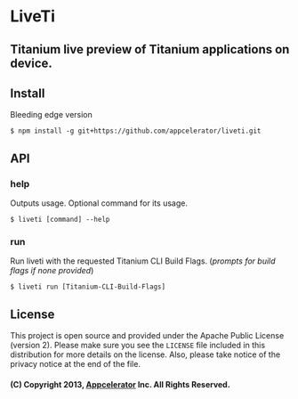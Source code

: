 # LiveTi
## Titanium live preview of Titanium applications on device.

## Install

Bleeding edge version

```
$ npm install -g git+https://github.com/appcelerator/liveti.git
```

## API

### help

Outputs usage. Optional command for its usage.

```
$ liveti [command] --help
```

### run

Run liveti with the requested Titanium CLI Build Flags.
(_prompts for build flags if none provided_)

```
$ liveti run [Titanium-CLI-Build-Flags]
```

## License

This project is open source and provided under the Apache Public License (version 2). Please make sure you see the `LICENSE` file
included in this distribution for more details on the license.  Also, please take notice of the privacy notice at the end of the file.

#### (C) Copyright 2013, [Appcelerator](http://www.appcelerator.com/) Inc. All Rights Reserved.